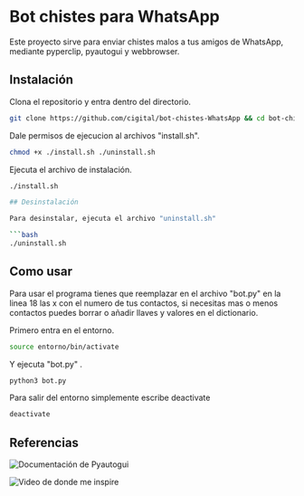 # Bot chistes para WhatsApp
Este proyecto sirve para enviar chistes malos a tus amigos de WhatsApp, mediante pyperclip, pyautogui y webbrowser.

## Instalación
Clona el repositorio y entra dentro del directorio.

```bash
git clone https://github.com/cigital/bot-chistes-WhatsApp && cd bot-chistes-WhatsApp
```
Dale permisos de ejecucion al archivos "install.sh".
```bash
chmod +x ./install.sh ./uninstall.sh
```

Ejecuta el archivo de instalación.
```bash
./install.sh

## Desinstalación

Para desinstalar, ejecuta el archivo "uninstall.sh"

```bash
./uninstall.sh
```

## Como usar
Para usar el programa tienes que reemplazar en el archivo "bot.py" en la linea 18 las x con el numero de tus contactos, si necesitas mas o menos contactos puedes borrar o añadir llaves y valores en el dictionario.

Primero entra en el entorno.
```bash
source entorno/bin/activate
```

Y ejecuta "bot.py" .
```python
python3 bot.py
```

Para salir del entorno simplemente escribe deactivate
```bash
deactivate
```
## Referencias

![Documentación de Pyautogui](https://pyautogui.readthedocs.io/en/latest/)

![Video de donde me inspire](https://youtu.be/gbzNzBUcRzs)
